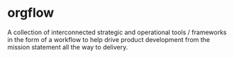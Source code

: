 # orgflow
A collection of interconnected strategic and operational tools / frameworks in the form of a workflow to help drive product development from the mission statement all the way to delivery.
